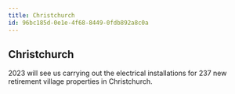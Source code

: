 ```yaml
---
title: Christchurch
id: 96bc185d-0e1e-4f68-8449-0fdb892a8c0a
---
```

## Christchurch

2023 will see us carrying out the electrical installations for 237 new retirement village properties in Christchurch.